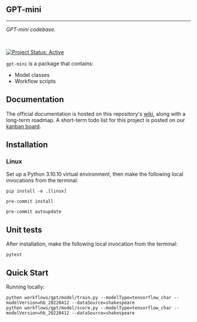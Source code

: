 ## GPT-mini

<hr>

*GPT-mini codebase.*

<br>

[![Project Status: Active](https://www.repostatus.org/badges/latest/active.svg)](https://www.repostatus.org/#active)

`gpt-mini` is a package that contains:

- Model classes
- Workflow scripts

## Documentation

The official documentation is hosted on this repository's [wiki](), along with a long-term roadmap. A short-term todo list for this project is posted on our [kanban board]().


## Installation

### Linux

Set up a Python 3.10.10 virtual environment, then make the following local invocations from the terminal:

```
pip install -e .[linux]

pre-commit install

pre-commit autoupdate
```

## Unit tests

After installation, make the following local invocation from the terminal:
```
pytest
```

## Quick Start

Running locally:
```
python workflows/gpt/model/train.py --modelType=tensorflow_char --modelVersion=hb_20220412 --dataSource=shakespeare
python workflows/gpt/model/score.py --modelType=tensorflow_char --modelVersion=hb_20220412 --dataSource=shakespeare
```
